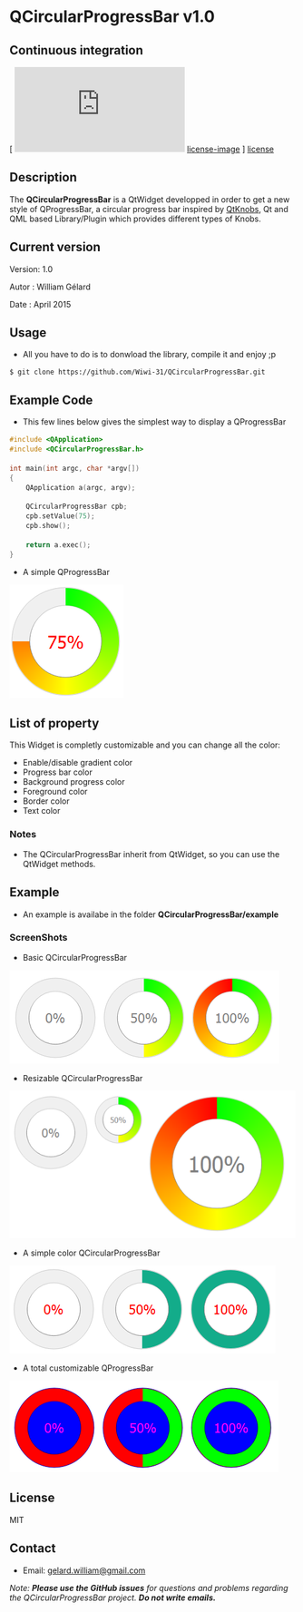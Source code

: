# QCircularProgressBar v1.0

Continuous integration
----------------------
[ ![License] [license-image] ] [license]

[license-image]: https://img.shields.io/badge/license-MIT-blue.svg?style=flat-square
[license]: https://github.com/Wiwi-31/QCircularProgressBar/blob/master/README.md


Description
-----------
The **QCircularProgressBar** is a QtWidget developped in order to get a new style of QProgressBar, a circular progress bar inspired by [QtKnobs](https://github.com/ashish157/QtKnobs), Qt and QML based Library/Plugin which provides different types of Knobs.


## Current version
Version: 1.0

Autor  : William Gélard

Date   : April 2015


## Usage
* All you have to do is to donwload the library, compile it and enjoy ;p

```
$ git clone https://github.com/Wiwi-31/QCircularProgressBar.git
```

## Example Code
* This few lines below gives the simplest way to display a QProgressBar

```cpp
#include <QApplication>
#include <QCircularProgressBar.h>

int main(int argc, char *argv[])
{
    QApplication a(argc, argv);

    QCircularProgressBar cpb;
    cpb.setValue(75);
    cpb.show();

    return a.exec();
}
```


* A simple QProgressBar

![alt text](screenshots/simple.PNG "A simple QProgessBar")

## List of property
This Widget is completly customizable and you can change all the color:
* Enable/disable gradient color
* Progress bar color
* Background progress color
* Foreground color
* Border color
* Text color

### Notes
* The QCircularProgressBar inherit from QtWidget, so you can use the QtWidget methods.

## Example
* An example is availabe in the folder **QCircularProgressBar/example**

### ScreenShots
* Basic QCircularProgressBar

![alt text](screenshots/basic.PNG "A basic QProgessBar")

* Resizable QCircularProgressBar

![alt text](screenshots/resizable.PNG "A resizable QProgessBar")

* A simple color QCircularProgressBar

![alt text](screenshots/basicColor.PNG "A simple color QProgessBar")

* A total customizable QProgressBar

![alt text](screenshots/custom.PNG "Wow! That's awfull")

## License

MIT

## Contact
* Email: gelard.william@gmail.com

*Note:* ***Please use the GitHub issues*** *for questions and problems regarding the QCircularProgressBar project.* ***Do not write emails.***
